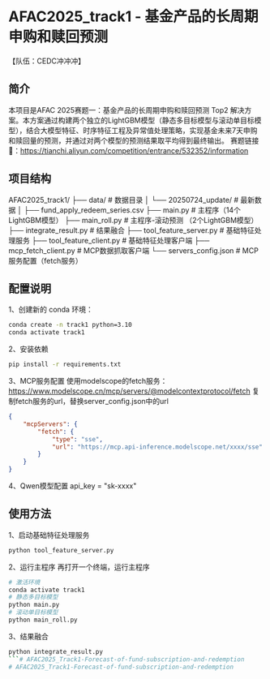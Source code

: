 # AFAC2025_track1 - 基金产品的长周期申购和赎回预测

【队伍：CEDC冲冲冲】

## 简介

本项目是AFAC 2025赛题一：基金产品的长周期申购和赎回预测 Top2 解决方案。本方案通过构建两个独立的LightGBM模型（静态多目标模型与滚动单目标模型），结合大模型特征、时序特征工程及异常值处理策略，实现基金未来7天申购和赎回量的预测，并通过对两个模型的预测结果取平均得到最终输出。
赛题链接🔗：https://tianchi.aliyun.com/competition/entrance/532352/information

## 项目结构
AFAC2025_track1/
├── data/                          # 数据目录
│   └── 20250724_update/           # 最新数据
│       ├── fund_apply_redeem_series.csv
├── main.py                       # 主程序（14个LightGBM模型）
├── main_roll.py                  # 主程序-滚动预测 （2个LightGBM模型）
├── integrate_result.py           # 结果融合
├── tool_feature_server.py        # 基础特征处理服务
├── tool_feature_client.py        # 基础特征处理客户端
├── mcp_fetch_client.py           # MCP数据抓取客户端
└── servers_config.json           # MCP服务配置（fetch服务）


## 配置说明
1、创建新的 conda 环境：
```bash
conda create -n track1 python=3.10
conda activate track1
```
2、安装依赖
```bash
pip install -r requirements.txt
```
3、MCP服务配置
使用modelscope的fetch服务：https://www.modelscope.cn/mcp/servers/@modelcontextprotocol/fetch
复制fetch服务的url，替换server_config.json中的url

```json
{
    "mcpServers": {
        "fetch": {
            "type": "sse",
            "url": "https://mcp.api-inference.modelscope.net/xxxx/sse"
        }
    }
}
```
4、Qwen模型配置
api_key = "sk-xxxx"

## 使用方法
1、启动基础特征处理服务
```bash
python tool_feature_server.py
```
2、运行主程序
再打开一个终端，运行主程序
```bash
# 激活环境
conda activate track1
# 静态多目标模型
python main.py
# 滚动单目标模型
python main_roll.py
```
3、结果融合
```bash
python integrate_result.py
```# AFAC2025_Track1-Forecast-of-fund-subscription-and-redemption
# AFAC2025_Track1-Forecast-of-fund-subscription-and-redemption

